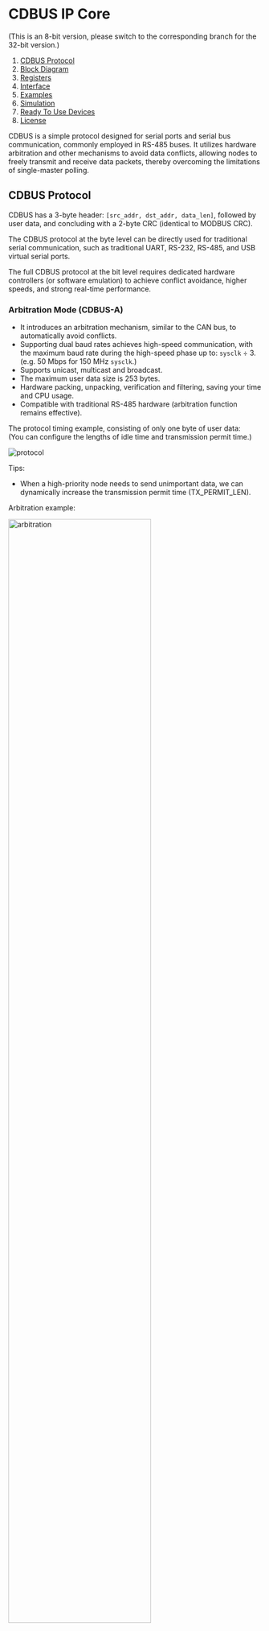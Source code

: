 [//]: # (IP Core for CDBUS Protocol)

CDBUS IP Core
=======================================
(This is an 8-bit version, please switch to the corresponding branch for the 32-bit version.)

1. [CDBUS Protocol](#cdbus-protocol)
2. [Block Diagram](#block-diagram)
3. [Registers](#registers)
4. [Interface](#interface)
5. [Examples](#examples)
6. [Simulation](#simulation)
7. [Ready To Use Devices](#ready-to-use-devices)
8. [License](#license)


CDBUS is a simple protocol designed for serial ports and serial bus communication, commonly employed in RS-485 buses.
It utilizes hardware arbitration and other mechanisms to avoid data conflicts, allowing nodes to freely transmit and receive data packets,
thereby overcoming the limitations of single-master polling.


## CDBUS Protocol

CDBUS has a 3-byte header: `[src_addr, dst_addr, data_len]`, followed by user data, and concluding with a 2-byte CRC (identical to MODBUS CRC).

The CDBUS protocol at the byte level can be directly used for traditional serial communication,
such as traditional UART, RS-232, RS-485, and USB virtual serial ports.

The full CDBUS protocol at the bit level requires dedicated hardware controllers (or software emulation)
to achieve conflict avoidance, higher speeds, and strong real-time performance.


### Arbitration Mode (CDBUS-A)

* It introduces an arbitration mechanism, similar to the CAN bus, to automatically avoid conflicts.
* Supporting dual baud rates achieves high-speed communication,
  with the maximum baud rate during the high-speed phase up to: `sysclk` ÷ 3. (e.g. 50 Mbps for 150 MHz `sysclk`.)
* Supports unicast, multicast and broadcast.
* The maximum user data size is 253 bytes.
* Hardware packing, unpacking, verification and filtering, saving your time and CPU usage.
* Compatible with traditional RS-485 hardware (arbitration function remains effective).

The protocol timing example, consisting of only one byte of user data:  
(You can configure the lengths of idle time and transmission permit time.)

![protocol](docs/img/protocol.svg)

Tips:
 - When a high-priority node needs to send unimportant data, we can dynamically increase the transmission permit time (TX_PERMIT_LEN).

Arbitration example:

<img alt="arbitration" src="docs/img/arbitration.svg" width="75%">

Example waveforms for TX output and TX_EN pins:

<img alt="arbitration" src="docs/img/to_te_wave.svg" width="75%">

The RX data sampling point for reception is at 1/2 bit; for TX readback, it's at 3/4 bit.

### Break Sync Mode (CDBUS-BS)

In CDBUS-A mode, if the low-speed portion takes longer, it can become a bottleneck for communication efficiency.

To address this, single-rate peer-to-peer bus communication can be achieved using CDBUS-BS mode:

 - Different nodes have different configurations for the TX_PERMIT_LEN parameter, requiring sufficiently large differences to avoid conflicts.
 - If any node has pending data frames waiting to be sent before the transmission permit point, transmission starts from that point.
 - Otherwise, wait until the idle time exceeds MAX_IDLE_LEN. When there are pending data frames waiting for transmission,
   first send a break character to bring the bus out of the idle state.

<img alt="arbitration" src="docs/img/break_sync.svg" width="75%">

The CDBUS-BS mode is suitable for high-speed applications with few nodes, and it is also suitable for software implementation.


## Block Diagram

<img alt="block_diagram" src="docs/img/block_diagram.svg" width="100%">

#### Operation

<img alt="operation" src="docs/img/operation.gif" width="100%">


## Registers

| Register Name     |  Addr   | Access | Default         | Description (8-bit width by default if not specified)|
|-------------------|---------|--------|-----------------|------------------------------------------------------|
| VERSION           |  0x00   | RD     | 0x0f            | Hardware version                                     |
| SETTING           |  0x02   | RD/WR  | 0x10            | Configs                                              |
| IDLE_WAIT_LEN     |  0x04   | RD/WR  | 0x0a            | Waiting time to enter idle                           |
| TX_PERMIT_LEN_L   |  0x05   | RD/WR  | 0x14            | Waiting time to allows sending (10 bits)             |
| TX_PERMIT_LEN_H   |  0x06   | RD/WR  | 0x00            |                                                      |
| MAX_IDLE_LEN_L    |  0x07   | RD/WR  | 0xc8            | Max idle waiting time in BS mode (10 bits)           |
| MAX_IDLE_LEN_H    |  0x08   | RD/WR  | 0x00            |                                                      |
| TX_PRE_LEN        |  0x09   | RD/WR  | 0x01            | Enable TX_EN how long ahead than TX output (2 bits)  |
| FILTER            |  0x0b   | RD/WR  | 0xff            | Local address                                        |
| DIV_LS_L          |  0x0c   | RD/WR  | 0x5a            | Low-speed rate setting (16 bits)                     |
| DIV_LS_H          |  0x0d   | RD/WR  | 0x01            |                                                      |
| DIV_HS_L          |  0x0e   | RD/WR  | 0x5a            | High-speed rate setting (16 bits)                    |
| DIV_HS_H          |  0x0f   | RD/WR  | 0x01            |                                                      |
| INT_MASK          |  0x11   | RD/WR  | 0x00            | Interrupt mask                                       |
| INT_FLAG          |  0x12   | RD     | n/a             | Status                                               |
| RX_LEN            |  0x13   | RD     | n/a             | Data length of the frame to be read, or frame_len -1 |
| RX                |  0x14   | RD     | n/a             | Read RX page                                         |
| TX                |  0x15   | WR     | n/a             | Write TX page                                        |
| RX_CTRL           |  0x16   | WR     | n/a             | RX control                                           |
| TX_CTRL           |  0x17   | WR     | n/a             | TX control                                           |
| FILTER_M0         |  0x1a   | RD/WR  | 0xff            | Multicast filter0                                    |
| FILTER_M1         |  0x1b   | RD/WR  | 0xff            | Multicast filter1                                    |

To write a register with more than 8 bits, first write the high byte followed by the low byte.
The high byte can be omitted if it is 0.


**SETTING:**

| FIELD   | DESCRIPTION                                       |
|-------- |---------------------------------------------------|
| [7]     | Defines bit0 of int_flag: 0: bus idle, 1: bus busy|
| [6]     | Full duplex mode                                  |
| [5]     | Break Sync mode                                   |
| [4]     | Enable arbitration                                |
| [3]     | Save broken frame                                 |
| [2]     | CRC maintained by user                            |
| [1]     | Invert tx pin output                              |
| [0]     | Enable push-pull output for tx and tx_en pin      |

| [6] | [5] | [4] | DESCRIPTION                     |
|-----|-----|-----|---------------------------------|
| 0   | 0   | 1   | CDBUS-A mode (default)          |
| 0   | 1   | 0   | CDBUS-BS mode                   |
| 1   | 0   | 0   | Full-duplex mode                |
| 0   | 0   | 0   | Traditional half-duplex mode    |


**TX_PRE_LEN:**

Example waveforms for TX output and TX_EN pins (TX_PRE_LEN = 1 bit):

<img alt="arbitration" src="docs/img/to_te_wave_pre.svg" width="75%">

Unused for Arbitration mode and the break character automatically generated by BS mode.


**FILTERS:**

Match from top to bottom:

| SRC_ADDR  | DST_ADDR | FILTER       | FILTER_Mx        | Receive or not  | Remarks          |
|---------- |----------|--------------|------------------|-----------------|------------------|
| not care  | not care | 255          | not care         | Receive         | Promiscuous mode |
| = FILTER  | not care | != 255       | not care         | Drop            | Avoid loopback   |
| != FILTER | 255      | not care     | not care         | Receive         | Broadcast        |
| != FILTER | != 255   | not care     | any = DST_ADDR   | Receive         | Multicast        |
| != FILTER | != 255   | = DST_ADDR   | not care         | Receive         | Unicast          |
| not care  | != 255   | != DST_ADDR  | all != DST_ADDR  | Drop            |                  |

For example, addresses from 0xe0 to 0xfe can be reserved for multicast address.

The default value 0xff of FILTER_Mx means not enabled.


**DIV_xx_x:**

Baud rate divider value:
DIV_xx[15:0] = sysclk ÷ baud_rate − 1

The minimum value is 2.

For single rate, DIV_HS needs to be set to the same value as DIV_LS.


**INT_MASK:**

Output of irq = ((INT_FLAG & INT_MASK) != 0).


**INT_FLAG:**

| FIELD   | DESCRIPTION                                  |
|-------- |----------------------------------------------|
| [7]     | 1: TX error: TX is 0, but RX is sampled as 1 |
| [6]     | 1: TX collision detected                     |
| [5]     | 1: TX page released by hardware              |
| [4]     | 1: RX error: frame broken detected           |
| [3]     | 1: RX lost: no empty page for RX             |
| [2]     | 1: Break character received                  |
| [1]     | 1: RX page ready for read                    |
| [0]     | 1: Bus in IDLE or BUSY mode                  |

Reading this register will automatically clear bit7, bit6, bit4, bit3 and bit2.

If `save broken frame` is set, bit4 indicates whether the current page to be read is broken
(reading this register does not clear bit4).


**RX_LEN:**

The default value of this register corresponds to the data_len of the frame to be read.  
If `save broken frame` is enabled, this register's value equals the size of the frame to be read minus one (including CRC).

For interfaces like SPI, when two bytes are read from the INT_FLAG register in a single transfer, the second byte indicates RX_LEN.


**RX_CTRL:**

| FIELD   | DESCRIPTION                 |
|-------- |-----------------------------|
| [4]     | Reset RX block              |
| [1]     | Release RX page             |

For interfaces like SPI, the RX page is automatically released at the end of a transfer that reads from it.


**TX_CTRL:**

| FIELD   | DESCRIPTION                                                 |
|-------- |-------------------------------------------------------------|
| [5]     | Send break character                                        |
| [4]     | Abort TX                                                    |
| [1]     | Switch TX page                                              |


## Interface

```verilog
    parameter DIV_LS = 346,         // default: 115200 bps for 40MHz clk
    parameter DIV_HS = 346


    input           clk,            // core clock
    input           reset_n,        // async active-low reset
    input           chip_select,
    output          irq,            // interrupt output

    // avalon-mm slave interface, read and write without latency
    // support burst read and write (normally for REG_TX and REG_RX)
    // reading REG_RX in burst mode has 1 clock latency
    input   [4:0]   csr_address,
    input           csr_read,
    output  [7:0]   csr_readdata,
    input           csr_write,
    input   [7:0]   csr_writedata,

    // connect to external PHY chip, e.g. MAX3485
    input           rx,
    output          tx,
    output          tx_en
```


## Examples

```python
    # Configuration
    
    write(REG_SETTING, [0x11])               # Enable push-pull output
    
    
    # TX
    
    write(REG_TX, [0x0c, 0x0d, 0x01, 0xcd])  # Write frame without CRC
    while (read(REG_INT_FLAG) & 0x20) == 0:  # Make sure we can successfully switch to the next page
        pass
    write(REG_TX_CTRL, [0x02])               # Trigger sending by switching TX page
    
    
    # RX
    
    while (read(REG_INT_FLAG) & 0x02) == 0:  # Wait for RX page ready
        pass
    header = read(REG_RX, len=3)
    data = read(REG_RX, len=header[2])
    write(REG_RX_CTRL, [0x02])               # Release RX page

```


## Test
Install `iverilog` (>= v10) and `cocotb`, goto `tests/` folder, run `./test_all.sh` or `./test_all.sh test_xxx.py`.
(You can checkout the waveform `cdbus.vcd` by GTKWave.)


## Ready To Use Devices

The CDCTL controllers family incorporates the CDBUS IP Core, providing peripheral interfaces such as SPI, I<sup>2</sup>C, and PCIe.  
E.g. The tiny CDCTL-Bx module supports SPI and I<sup>2</sup>C interfaces:  
(The source code and gerber files for this module are fully open-source and located in the `example/` directory.)  
<img alt="cdctl_bx" src="docs/img/cdctl_bx.jpg" width="600px">

For a list of CDBUS-related ASIC chips, please refer to the [wiki](https://github.com/dukelec/cdbus/wiki) page.

More relevant projects that may interest you:
 - CDBUS GUI: https://github.com/dukelec/cdbus_gui
 - CDNET: https://github.com/dukelec/cdnet


## License
```
This Source Code Form is subject to the terms of the Mozilla
Public License, v. 2.0. If a copy of the MPL was not distributed
with this file, You can obtain one at https://mozilla.org/MPL/2.0/.
Notice: The scope granted to MPL excludes the ASIC industry.
The CDBUS protocol is royalty-free for everyone except chip manufacturers.

Copyright (c) 2017 DUKELEC, All rights reserved.
```

